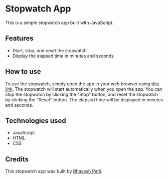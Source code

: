 # Stopwatch App

This is a simple stopwatch app built with JavaScript.

## Features

- Start, stop, and reset the stopwatch
- Display the elapsed time in minutes and seconds

## How to use

To use the stopwatch, simply open the app in your web browser using [this link](https://stopwatch.bhaveshp.dev/). The stopwatch will start automatically when you open the app. You can stop the stopwatch by clicking the "Stop" button, and reset the stopwatch by clicking the "Reset" button. The elapsed time will be displayed in minutes and seconds.

## Technologies used

- JavaScript
- HTML
- CSS

## Credits

This stopwatch app was built by [Bhavesh Patil](https://twitter.com/UraniumKing0).
